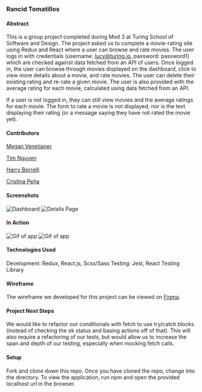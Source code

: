 ### Rancid Tomatillos

#### Abstract
This is a group project completed during Mod 3 at Turing School of Software and Design. The project asked us to complete a movie-rating site using Redux and React where a user can browse and rate movies. The user logs in with credentials (username: lucy@turing.io, password: password1) which are checked against data fetched from an API of users. Once logged in, the user can browse through movies displayed on the dashboard, click to view more details about a movie, and rate movies. The user can delete their existing rating and re-rate a given movie. The user is also provided with the average rating for each movie, calculated using data fetched from an API.

If a user is not logged in, they can still view movies and the average ratings for each movie. The form to rate a movie is not displayed, nor is the text displaying their rating (or a message saying they have not rated the movie yet).

#### Contributors

[Megan Venetianer](https://github.com/megan-venetianer)

[Tim Nguyen](https://github.com/TimNguyen21)

[Harry Borrelli](https://github.com/hborrelli1)

[Cristina Peña](https://github.com/CLPena)

#### Screenshots
![Dashboard](https://i.imgur.com/5ujLRlK.jpg)
![Details Page](https://i.imgur.com/QBjIrz9.png)

#### In Action
![Gif of app](https://i.imgur.com/zl7lEoN.gif)
![Gif of app](https://user-images.githubusercontent.com/15935329/79283498-44470580-7e75-11ea-90d6-7efcf04ef003.gif)

#### Technologies Used
Development: Redux, React.js, Scss/Sass
Testing: Jest, React Testing Library

#### Wireframe
The wireframe we developed for this project can be viewed on [Figma](https://www.figma.com/file/DqY5IU1HjxJkvv1UEd7mPT/Rancid-Tomatillos?node-id=0%3A1).

#### Project Next Steps
We would like to refactor our conditionals with fetch to use try/catch blocks (instead of checking the ok status and basing actions off of that). This will also require a refactoring of our tests, but would allow us to increase the span and depth of our testing, especially when mocking fetch calls.

#### Setup
Fork and clone down this repo.
Once you have cloned the repo, change into the directory.
To view the application, run npm and open the provided localhost url in the browser.
